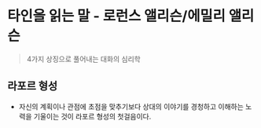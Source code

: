 # 타인을 읽는 말 - 로런스 앨리슨/에밀리 앨리슨

> 4가지 상징으로 풀어내는 대화의 심리학

## 라포르 형성

- 자신의 계획이나 관점에 초점을 맞추기보다 상대의 이야기를 경청하고 이해하는 노력을 기울이는 것이 라포르 형성의 첫걸음이다.